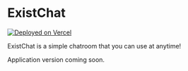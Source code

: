 # **ExistChat**

[![Deployed on Vercel](https://img.shields.io/badge/Deployed%20on-Vercel-black?style=for-the-badge&logo=vercel)](https://vercel.com/ihatedis1212s-projects/v0-simple-chat-app)

ExistChat is a simple chatroom that you can use at anytime!

Application version coming soon.

